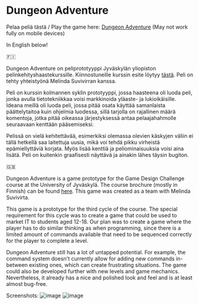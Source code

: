 # Dungeon Adventure

Pelaa peliä tästä / Play the game here: [Dungeon Adventure](http://users.jyu.fi/~joalerho/games/dungeon/) (May not work fully on mobile devices)

In English below!

🇫🇮

Dungeon Adventure on peliprototyyppi Jyväskylän yliopiston pelinkehityshaastekurssille. Kiinnostuneille kurssin esite löytyy [tästä](https://sisu.jyu.fi/student/courseunit/otm-4c3ee968-c6ab-4cd0-b70a-874767e2e43c/brochure). Peli on tehty yhteistyönä Melinda Suvivirran kanssa. 

Peli on kurssin kolmannen syklin prototyyppi, jossa haasteena oli luoda peli, jonka avulla tietotekniikkaa voisi markkinoida yläaste- ja lukioikäisille. Ideana meillä oli luoda peli, jossa pitää osata käyttää samanlaista päättelytaitoa kuin ohjelmia luodessa, sillä tarjolla on rajallinen määrä komentoja, jotka pitää oikeassa järjestyksessä antaa pelaajahahmolle seuraavaan kenttään pääsemiseksi.

Pelissä on vielä kehitettävää, esimerkiksi olemassa olevien käskyjen väliin ei tällä hetkellä saa laitettuja uusia, mikä voi tehdä pikku virheistä epämiellyttäviä korjata. Myös lisää kenttiä ja peliominaisuuksia voisi aina lisätä. Peli on kuitenkin graafisesti näyttävä ja ainakin lähes täysin bugiton. 

🇬🇧

Dungeon Adventure is a game prototype for the Game Design Challenge course at the University of Jyväskylä. The course brochure (mostly in Finnish) can be found [here](https://sisu.jyu.fi/student/courseunit/otm-4c3ee968-c6ab-4cd0-b70a-874767e2e43c/brochure). This game was created as a team with Melinda Suvivirta.

This game is a prototype for the third cycle of the course. The special requirement for this cycle was to create a game that could be used to market IT to students aged 12-18. Our plan was to create a game where the player has to do similar thinking as when programming, since there is a limited amount of commands available that need to be sequenced correctly for the player to complete a level.

Dungeon Adventure still has a lot of untapped potential. For example, the command system doesn't currently allow for adding new commands in-between existing ones, which can create frustrating situations. The game could also be developed further with new levels and game mechanics. Nevertheless, it already has a nice and polished look and feel and is at least almost bug-free.

Screenshots:
![image](https://user-images.githubusercontent.com/63057682/214103677-9e601396-2d35-41eb-ab49-51a121062053.png)
![image](https://user-images.githubusercontent.com/63057682/214103884-7791ff0a-a0e5-46a9-b5d8-03ca2d29a39b.png)

